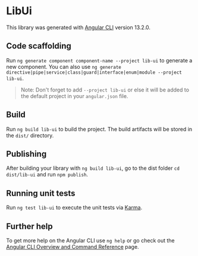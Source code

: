 # LibUi

This library was generated with [Angular CLI](https://github.com/angular/angular-cli) version 13.2.0.

## Code scaffolding

Run `ng generate component component-name --project lib-ui` to generate a new component. You can also use `ng generate directive|pipe|service|class|guard|interface|enum|module --project lib-ui`.
> Note: Don't forget to add `--project lib-ui` or else it will be added to the default project in your `angular.json` file. 

## Build

Run `ng build lib-ui` to build the project. The build artifacts will be stored in the `dist/` directory.

## Publishing

After building your library with `ng build lib-ui`, go to the dist folder `cd dist/lib-ui` and run `npm publish`.

## Running unit tests

Run `ng test lib-ui` to execute the unit tests via [Karma](https://karma-runner.github.io).

## Further help

To get more help on the Angular CLI use `ng help` or go check out the [Angular CLI Overview and Command Reference](https://angular.io/cli) page.
